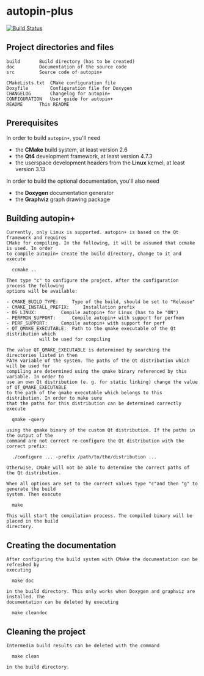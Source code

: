 autopin-plus
============

[![Build Status](https://travis-ci.org/autopin/autopin-plus.svg?branch=master)](https://travis-ci.org/autopin/autopin-plus)

Project directories and files
------------

    build		Build directory (has to be created)
    doc			Documentation of the source code
    src			Source code of autopin+

    CMakeLists.txt	CMake configuration file
    Doxyfile		Configuration file for Doxygen
    CHANGELOG		Changelog for autopin+
    CONFIGURATION	User guide for autopin+
    README		This README

Prerequisites
------------

In order to build ```autopin+```, you'll need

 - the **CMake** build system, at least version 2.6
 - the **Qt4** development framework, at least version 4.7.3
 - the userspace development headers from the **Linux** kernel, at least version 3.13

In order to build the optional documentation, you'll also need

 - the **Doxygen** documentation generator
 - the **Graphviz** graph drawing package

Building autopin+
------------

    Currently, only Linux is supported. autopin+ is based on the Qt framework and requires
    CMake for compiling. In the following, it will be assumed that ccmake is used. In order
    to compile autopin+ create the build directory, change to it and execute

      ccmake ..

    Then type "c" to configure the project. After the configuration process the following
    options will be available:

    - CMAKE_BUILD_TYPE: 	Type of the build, should be set to "Release"
    - CMAKE_INSTALL_PREFIX: 	Installation prefix
    - OS_LINUX: 		Compile autopin+ for Linux (has to be "ON")
    - PERFMON_SUPPORT: 		Compile autopin+ with support for perfmon
    - PERF_SUPPORT:		Compile autopin+ with support for perf
    - QT_QMAKE_EXECUTABLE: 	Path to the qmake executable of the Qt distribution which
				will be used for compiling

    The value QT_QMAKE_EXECUTABLE is determined by searching the directories listed in then
    PATH variable of the system. The paths of the Qt distribution which will be used for
    compiling are determined using the qmake binary referenced by this variable. In order to
    use an own Qt distribution (e. g. for static linking) change the value of QT_QMAKE_EXECUTABLE
    to the path of the qmake executable which belongs to this distribution. In order to make sure
    that the paths for this distribution can be determined correctly execute

      qmake -query

    using the qmake binary of the custom Qt distribution. If the paths in the output of the
    command are not correct re-configure the Qt distribution with the correct prefix:

      ./configure ... -prefix /path/to/the/distribution ...

    Otherwise, CMake will not be able to determine the correct paths of the Qt distribution.

    When all options are set to the correct values type "c"and then "g" to generate the build
    system. Then execute

      make

    This will start the compilation process. The compiled binary will be placed in the build
    directory.

Creating the documentation
------------

    After configuring the build system with CMake the documentation can be refreshed by
    executing

      make doc

    in the build directory. This only works when Doxygen and graphviz are installed. The
    documentation can be deleted by executing

      make cleandoc

Cleaning the project
------------

    Intermedia build results can be deleted with the command

      make clean

    in the build directory.
